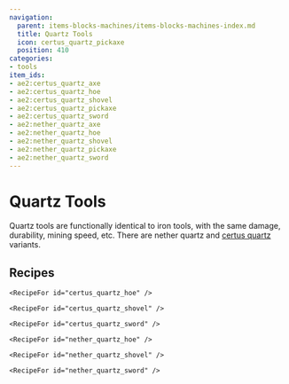 ```yaml
---
navigation:
  parent: items-blocks-machines/items-blocks-machines-index.md
  title: Quartz Tools
  icon: certus_quartz_pickaxe
  position: 410
categories:
- tools
item_ids:
- ae2:certus_quartz_axe
- ae2:certus_quartz_hoe
- ae2:certus_quartz_shovel
- ae2:certus_quartz_pickaxe
- ae2:certus_quartz_sword
- ae2:nether_quartz_axe
- ae2:nether_quartz_hoe
- ae2:nether_quartz_shovel
- ae2:nether_quartz_pickaxe
- ae2:nether_quartz_sword
---
```


# Quartz Tools

<Row>
  <ItemImage id="certus_quartz_axe" scale="4" />

  <ItemImage id="certus_quartz_hoe" scale="4" />

  <ItemImage id="certus_quartz_shovel" scale="4" />

  <ItemImage id="certus_quartz_pickaxe" scale="4" />

  <ItemImage id="certus_quartz_sword" scale="4" />
</Row>

<Row>
  <ItemImage id="nether_quartz_axe" scale="4" />

  <ItemImage id="nether_quartz_hoe" scale="4" />

  <ItemImage id="nether_quartz_shovel" scale="4" />

  <ItemImage id="nether_quartz_pickaxe" scale="4" />

  <ItemImage id="nether_quartz_sword" scale="4" />
</Row>

Quartz tools are functionally identical to iron tools, with the same damage, durability, mining speed, etc.
There are nether quartz and [certus quartz](fluix_crystal.md) variants.

## Recipes

<Column>
  <Row>
    <RecipeFor id="certus_quartz_axe" />

    <RecipeFor id="certus_quartz_hoe" />

    <RecipeFor id="certus_quartz_shovel" />
  </Row>

  <Row>
    <RecipeFor id="certus_quartz_pickaxe" />

    <RecipeFor id="certus_quartz_sword" />
  </Row>

  <Row>
    <RecipeFor id="nether_quartz_axe" />

    <RecipeFor id="nether_quartz_hoe" />

    <RecipeFor id="nether_quartz_shovel" />
  </Row>

  <Row>
    <RecipeFor id="nether_quartz_pickaxe" />

    <RecipeFor id="nether_quartz_sword" />
  </Row>
</Column>
